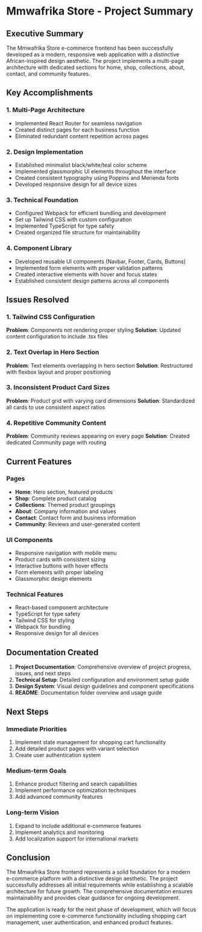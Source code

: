 # Mmwafrika Store - Project Summary

## Executive Summary

The Mmwafrika Store e-commerce frontend has been successfully developed as a modern, responsive web application with a distinctive African-inspired design aesthetic. The project implements a multi-page architecture with dedicated sections for home, shop, collections, about, contact, and community features.

## Key Accomplishments

### 1. Multi-Page Architecture
- Implemented React Router for seamless navigation
- Created distinct pages for each business function
- Eliminated redundant content repetition across pages

### 2. Design Implementation
- Established minimalist black/white/teal color scheme
- Implemented glassmorphic UI elements throughout the interface
- Created consistent typography using Poppins and Merienda fonts
- Developed responsive design for all device sizes

### 3. Technical Foundation
- Configured Webpack for efficient bundling and development
- Set up Tailwind CSS with custom configuration
- Implemented TypeScript for type safety
- Created organized file structure for maintainability

### 4. Component Library
- Developed reusable UI components (Navbar, Footer, Cards, Buttons)
- Implemented form elements with proper validation patterns
- Created interactive elements with hover and focus states
- Established consistent design patterns across all components

## Issues Resolved

### 1. Tailwind CSS Configuration
**Problem**: Components not rendering proper styling
**Solution**: Updated content configuration to include .tsx files

### 2. Text Overlap in Hero Section
**Problem**: Text elements overlapping in hero section
**Solution**: Restructured with flexbox layout and proper positioning

### 3. Inconsistent Product Card Sizes
**Problem**: Product grid with varying card dimensions
**Solution**: Standardized all cards to use consistent aspect ratios

### 4. Repetitive Community Content
**Problem**: Community reviews appearing on every page
**Solution**: Created dedicated Community page with routing

## Current Features

### Pages
- **Home**: Hero section, featured products
- **Shop**: Complete product catalog
- **Collections**: Themed product groupings
- **About**: Company information and values
- **Contact**: Contact form and business information
- **Community**: Reviews and user-generated content

### UI Components
- Responsive navigation with mobile menu
- Product cards with consistent sizing
- Interactive buttons with hover effects
- Form elements with proper labeling
- Glassmorphic design elements

### Technical Features
- React-based component architecture
- TypeScript for type safety
- Tailwind CSS for styling
- Webpack for bundling
- Responsive design for all devices

## Documentation Created

1. **Project Documentation**: Comprehensive overview of project progress, issues, and next steps
2. **Technical Setup**: Detailed configuration and environment setup guide
3. **Design System**: Visual design guidelines and component specifications
4. **README**: Documentation folder overview and usage guide

## Next Steps

### Immediate Priorities
1. Implement state management for shopping cart functionality
2. Add detailed product pages with variant selection
3. Create user authentication system

### Medium-term Goals
1. Enhance product filtering and search capabilities
2. Implement performance optimization techniques
3. Add advanced community features

### Long-term Vision
1. Expand to include additional e-commerce features
2. Implement analytics and monitoring
3. Add localization support for international markets

## Conclusion

The Mmwafrika Store frontend represents a solid foundation for a modern e-commerce platform with a distinctive design aesthetic. The project successfully addresses all initial requirements while establishing a scalable architecture for future growth. The comprehensive documentation ensures maintainability and provides clear guidance for ongoing development.

The application is ready for the next phase of development, which will focus on implementing core e-commerce functionality including shopping cart management, user authentication, and enhanced product features.